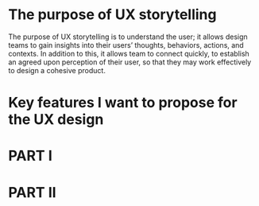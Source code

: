 
# The purpose of UX storytelling

The purpose of UX storytelling is to understand the user; it allows design teams to gain insights into their users’ thoughts, behaviors, actions, and contexts. In addition to this, it allows team to connect quickly, to establish an agreed upon perception of their user, so that they may work effectively to design a cohesive product.

# Key features I want to propose for the UX design




# PART I








# PART II





